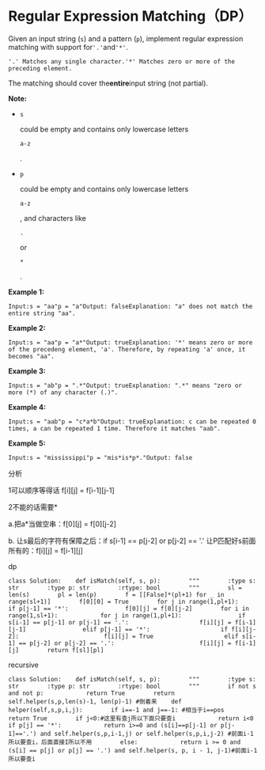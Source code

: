# Regular Expression Matching（DP）

Given an input string \(`s`\) and a pattern \(`p`\), implement regular expression matching with support for`'.'`and`'*'`.

```text
'.' Matches any single character.'*' Matches zero or more of the preceding element.
```

The matching should cover the**entire**input string \(not partial\).

**Note:**

* `s`

   could be empty and contains only lowercase letters

  `a-z`

  .

* `p`

  could be empty and contains only lowercase letters

  `a-z`

  , and characters like 

  `.`

   or 

  `*`

  .

**Example 1:**

```text
Input:s = "aa"p = "a"Output: falseExplanation: "a" does not match the entire string "aa".
```

**Example 2:**

```text
Input:s = "aa"p = "a*"Output: trueExplanation: '*' means zero or more of the precedeng element, 'a'. Therefore, by repeating 'a' once, it becomes "aa".
```

**Example 3:**

```text
Input:s = "ab"p = ".*"Output: trueExplanation: ".*" means "zero or more (*) of any character (.)".
```

**Example 4:**

```text
Input:s = "aab"p = "c*a*b"Output: trueExplanation: c can be repeated 0 times, a can be repeated 1 time. Therefore it matches "aab".
```

**Example 5:**

```text
Input:s = "mississippi"p = "mis*is*p*."Output: false
```

分析

1可以顺序等得话 f\[i\]\[j\] = f\[i-1\]\[j-1\]

2不能的话需要\*

a.把a\*当做空串：f\[0\]\[j\] = f\[0\]\[j-2\]

b. 让s最后的字符有保障之后：if s\[i-1\] == p\[j-2\] or p\[j-2\] == '.' 让P匹配好s前面所有的：f\[i\]\[j\] = f\[i-1\]\[j\]

dp

```text
class Solution:    def isMatch(self, s, p):        """        :type s: str        :type p: str        :rtype: bool        """        sl = len(s)        pl = len(p)        f = [[False]*(pl+1) for _ in range(sl+1)]        f[0][0] = True        for j in range(1,pl+1):            if p[j-1] == '*':                f[0][j] = f[0][j-2]        for i in range(1,sl+1):            for j in range(1,pl+1):                if s[i-1] == p[j-1] or p[j-1] == '.':                    f[i][j] = f[i-1][j-1]                elif p[j-1] == '*':                    if f[i][j-2]:                        f[i][j] = True                    elif s[i-1] == p[j-2] or p[j-2] == '.':                        f[i][j] = f[i-1][j]        return f[sl][pl]
```

recursive

```text
class Solution:    def isMatch(self, s, p):        """        :type s: str        :type p: str        :rtype: bool        """        if not s and not p:            return True        return self.helper(s,p,len(s)-1, len(p)-1) #倒着来    def helper(self,s,p,i,j):        if i==-1 and j==-1: #相当于i==pos            return True        if j<0:#这里有查j所以下面只要查i            return i<0        if p[j] == '*':            return i>=0 and (s[i]==p[j-1] or p[j-1]=='.') and self.helper(s,p,i-1,j) or self.helper(s,p,i,j-2) #前面i-1所以要查i，后面直接I所以不用        else:            return i >= 0 and (s[i] == p[j] or p[j] == '.') and self.helper(s, p, i - 1, j-1)#前面i-1所以要查i
```


